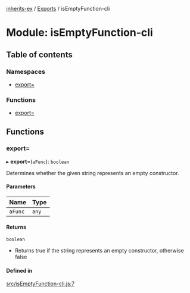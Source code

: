 [inherits-ex](../README.md) / [Exports](../modules.md) / isEmptyFunction-cli

# Module: isEmptyFunction-cli

## Table of contents

### Namespaces

- [export&#x3D;](isEmptyFunction_cli.export_.md)

### Functions

- [export&#x3D;](isEmptyFunction_cli.md#export&#x3D;)

## Functions

### export&#x3D;

▸ **export=**(`aFunc`): `boolean`

Determines whether the given string represents an empty constructor.

#### Parameters

| Name | Type |
| :------ | :------ |
| `aFunc` | `any` |

#### Returns

`boolean`

- Returns true if the string represents an empty constructor, otherwise false

#### Defined in

[src/isEmptyFunction-cli.js:7](https://github.com/snowyu/inherits-ex.js/blob/5eb21fd/src/isEmptyFunction-cli.js#L7)
